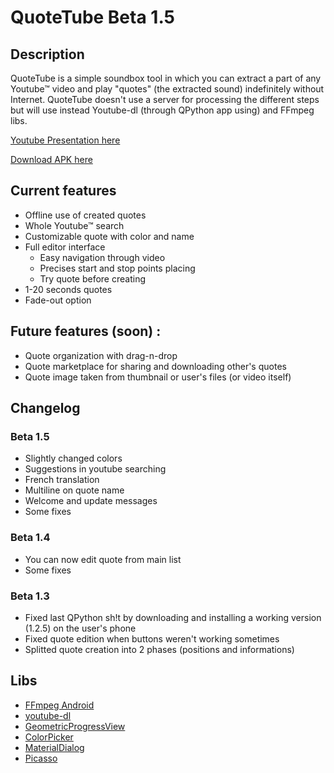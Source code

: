 # QuoteTube Beta 1.5
## Description
QuoteTube is a simple soundbox tool in which you can extract a part of any Youtube™ video and play "quotes" (the extracted sound) indefinitely without Internet. QuoteTube doesn't use a server for processing the different steps but will use instead Youtube-dl (through QPython app using) and FFmpeg libs.

[Youtube Presentation here](https://youtu.be/WnxyK6paluM)

[Download APK here](https://www.klemek.fr/quotetube/quotetube-beta-1.5.apk)

## Current features

* Offline use of created quotes
* Whole Youtube™ search
* Customizable quote with color and name
* Full editor interface
  * Easy navigation through video
  * Precises start and stop points placing
  * Try quote before creating
* 1-20 seconds quotes
* Fade-out option

## Future features (soon) :

* Quote organization with drag-n-drop
* Quote marketplace for sharing and downloading other's quotes
* Quote image taken from thumbnail or user's files (or video itself)

## Changelog
### Beta 1.5

* Slightly changed colors
* Suggestions in youtube searching
* French translation
* Multiline on quote name
* Welcome and update messages
* Some fixes

### Beta 1.4

* You can now edit quote from main list
* Some fixes

### Beta 1.3

* Fixed last QPython sh!t by downloading and installing a working version (1.2.5) on the user's phone
* Fixed quote edition when buttons weren't working sometimes
* Splitted quote creation into 2 phases (positions and informations)

## Libs

* [FFmpeg Android](http://writingminds.github.io/ffmpeg-android-java/)
* [youtube-dl](https://rg3.github.io/youtube-dl/)
* [GeometricProgressView](https://android-arsenal.com/details/1/5376)
* [ColorPicker](https://android-arsenal.com/details/1/5067)
* [MaterialDialog](https://github.com/afollestad/material-dialogs)
* [Picasso](http://square.github.io/picasso/)
